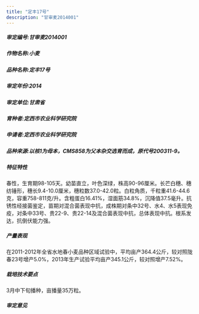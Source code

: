 ```yaml
---
title: "定丰17号"
description: "甘审麦2014001"
---
```

##### 审定编号:甘审麦2014001

##### 作物名称:小麦

##### 品种名称:定丰17号

##### 审定年份:2014

##### 审定单位:甘肃省

##### 育种者:定西市农业科学研究院

##### 申请者:定西市农业科学研究院

##### 品种来源:以核1为母本，CMS858为父本杂交选育而成，原代号200311-9。

##### 特征特性
春性，生育期98-105天。幼苗直立，叶色深绿，株高90-96厘米。长芒白穗、穗纺锤形，穗长9.4-10.0厘米，穗粒数37.0-42.0粒。白粒角质，千粒重41.6-44.6克，容重758-811克/升。含粗蛋白16.41%，湿面筋34.8%，沉降值37.5毫升。抗锈性经接菌鉴定，苗期对混合菌表现中抗，成株期对条中32号、水4、水5表现免疫，对条中33号、贵22-9、贵22-14及混合菌表现中抗，总体表现中抗。根系发达，抗倒伏能力强。

##### 产量表现
在2011-2012年全省水地春小麦品种区域试验中，平均亩产364.4公斤，较对照陇春23号增产5.0%，2013年生产试验平均亩产345.1公斤，较对照增产7.52%。 

##### 栽培技术要点
3月中下旬播种，亩播量35万粒。

##### 审定意见


